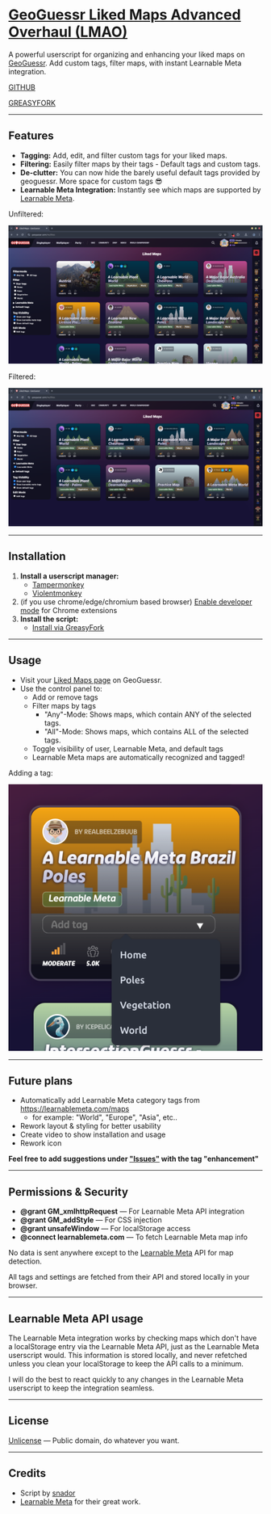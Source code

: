 # [GeoGuessr Liked Maps Advanced Overhaul (LMAO)](https://github.com/schnador/geoguessr-lmao)

A powerful userscript for organizing and enhancing your liked maps on [GeoGuessr](https://www.geoguessr.com/). Add custom tags, filter maps, with instant Learnable Meta integration.

[GITHUB](https://github.com/schnador/geoguessr-lmao)

[GREASYFORK](https://greasyfork.org/en/scripts/543001-geoguessr-liked-maps-advanced-overhaul-lmao)

---

## Features

- **Tagging:** Add, edit, and filter custom tags for your liked maps.
- **Filtering:** Easily filter maps by their tags - Default tags and custom tags.
- **De-clutter:** You can now hide the barely useful default tags provided by geoguessr. More space for custom tags 😎
- **Learnable Meta Integration:** Instantly see which maps are supported by [Learnable Meta](https://learnablemeta.com/).

Unfiltered:

![Unfiltered](https://github.com/schnador/geoguessr-lmao/raw/main/img/activated.png)

Filtered:

![Filtered](https://github.com/schnador/geoguessr-lmao/raw/main/img/filtered.png)

---

## Installation

1. **Install a userscript manager:**
   - [Tampermonkey](https://www.tampermonkey.net/)
   - [Violentmonkey](https://violentmonkey.github.io/)
2. (if you use chrome/edge/chromium based browser) [Enable developer mode](https://www.tampermonkey.net/faq.php?locale=en#Q209) for Chrome extensions
3. **Install the script:**
   - [Install via GreasyFork](https://greasyfork.org/en/scripts/543001-geoguessr-liked-maps-advanced-overhaul-lmao)

---

## Usage

- Visit your [Liked Maps page](https://www.geoguessr.com/me/likes) on GeoGuessr.
- Use the control panel to:
  - Add or remove tags
  - Filter maps by tags
    - "Any"-Mode: Shows maps, which contain ANY of the selected tags.
    - "All"-Mode: Shows maps, which contains ALL of the selected tags.
  - Toggle visibility of user, Learnable Meta, and default tags
  - Learnable Meta maps are automatically recognized and tagged!

Adding a tag:

![Adding a tag](https://github.com/schnador/geoguessr-lmao/raw/main/img/add-tag.png)

---

## Future plans

- Automatically add Learnable Meta category tags from https://learnablemeta.com/maps
  - for example: "World", "Europe", "Asia", etc..
- Rework layout & styling for better usability
- Create video to show installation and usage
- Rework icon

**Feel free to add suggestions under ["Issues"](https://github.com/schnador/geoguessr-lmao/issues/new) with the tag "enhancement"**

---

## Permissions & Security

- **@grant GM_xmlhttpRequest** — For Learnable Meta API integration
- **@grant GM_addStyle** — For CSS injection
- **@grant unsafeWindow** — For localStorage access
- **@connect learnablemeta.com** — To fetch Learnable Meta map info

No data is sent anywhere except to the [Learnable Meta](https://learnablemeta.com/) API for map detection.

All tags and settings are fetched from their API and stored locally in your browser.

---

## Learnable Meta API usage

The Learnable Meta integration works by checking maps which don't have a localStorage entry via the Learnable Meta API, just as the Learnable Meta userscript would.
This information is stored locally, and never refetched unless you clean your localStorage to keep the API calls to a minimum.

I will do the best to react quickly to any changes in the Learnable Meta userscript to keep the integration seamless.

---

## License

[Unlicense](https://unlicense.org/) — Public domain, do whatever you want.

---

## Credits

- Script by [snador](https://github.com/schnador)
- [Learnable Meta](https://learnablemeta.com/) for their great work.
